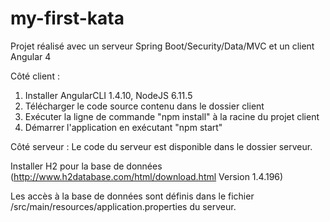 # my-first-kata
Projet réalisé avec un serveur Spring Boot/Security/Data/MVC et un client Angular 4

Côté client :
1) Installer AngularCLI 1.4.10, NodeJS 6.11.5
2) Télécharger le code source contenu dans le dossier client
3) Exécuter la ligne de commande "npm install" à la racine du projet client
4) Démarrer l'application en exécutant "npm start"

Côté serveur :
Le code du serveur est disponible dans le dossier serveur.

Installer H2 pour la base de données (http://www.h2database.com/html/download.html Version 1.4.196)

Les accès à la base de données sont définis dans le fichier /src/main/resources/application.properties du serveur.
